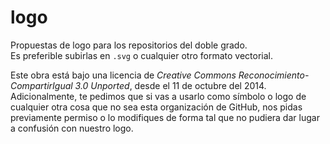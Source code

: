 logo
====

Propuestas de logo para los repositorios del doble grado.  
Es preferible subirlas en `.svg` o cualquier otro formato vectorial.  

Este obra está bajo una licencia de *Creative Commons Reconocimiento-CompartirIgual 3.0 Unported*, desde el 11 de octubre del 2014. Adicionalmente, te pedimos que si vas a usarlo como símbolo o logo de cualquier otra cosa que no sea esta organización de GitHub, nos pidas previamente permiso o lo modifiques de forma tal que no pudiera dar lugar a confusión con nuestro logo.
